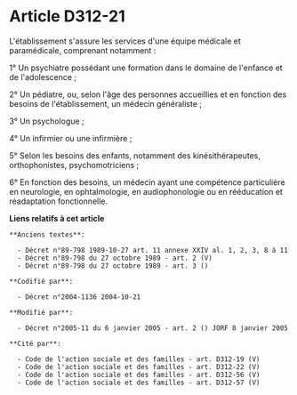 # Article D312-21

L'établissement s'assure les services d'une équipe médicale et paramédicale, comprenant notamment :

1° Un psychiatre possédant une formation dans le domaine de l'enfance et de l'adolescence ;

2° Un pédiatre, ou, selon l'âge des personnes accueillies et en fonction des besoins de l'établissement, un médecin
généraliste ;

3° Un psychologue ;

4° Un infirmier ou une infirmière ;

5° Selon les besoins des enfants, notamment des kinésithérapeutes, orthophonistes, psychomotriciens ;

6° En fonction des besoins, un médecin ayant une compétence particulière en neurologie, en ophtalmologie, en audiophonologie
ou en rééducation et réadaptation fonctionnelle.

**Liens relatifs à cet article**

	**Anciens textes**:

	  - Décret n°89-798 1989-10-27 art. 11 annexe XXIV al. 1, 2, 3, 8 à 11
	  - Décret n°89-798 du 27 octobre 1989 - art. 2 (V)
	  - Décret n°89-798 du 27 octobre 1989 - art. 3 ()

	**Codifié par**:

	  - Décret n°2004-1136 2004-10-21

	**Modifié par**:

	  - Décret n°2005-11 du 6 janvier 2005 - art. 2 () JORF 8 janvier 2005

	**Cité par**:

	  - Code de l'action sociale et des familles - art. D312-19 (V)
	  - Code de l'action sociale et des familles - art. D312-22 (V)
	  - Code de l'action sociale et des familles - art. D312-56 (V)
	  - Code de l'action sociale et des familles - art. D312-57 (V)
